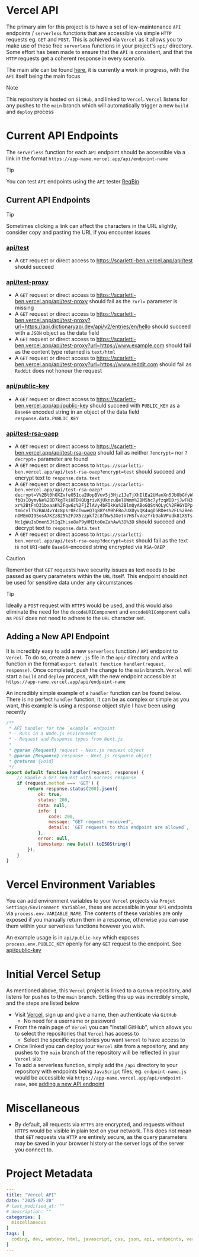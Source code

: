 # Vercel API
The primary aim for this project is to have a set of low-maintenance `API` endpoints / `serverless` functions that are accessible via simple `HTTP` requests eg. `GET` and `POST`. This is achieved via `Vercel` as it allows you to make use of these free `serverless` functions in your project's `api/` directory. Some effort has been made to ensure that the `API` is consistent, and that the `HTTP` requests get a coherent response in every scenario.

The main site can be found [here](https://scarletti-ben.vercel.app), it is currently a work in progress, with the `API` itself being the main focus

> [!NOTE]
> This repository is hosted on `GitHub`, and linked to `Vercel`. `Vercel` listens for any pushes to the `main` branch which will automatically trigger a new `build` and `deploy` process

# Current API Endpoints
The `serverless` function for each `API` endpoint should be accessible via a link in the format `https://app-name.vercel.app/api/endpoint-name`

> [!TIP]
> You can test `API` endpoints using the `API` tester [ReqBin](https://reqbin.com/)

## Current API Endpoints

> [!Tip]
> Sometimes clicking a link can affect the characters in the URL slightly, consider copy and pasting the URL if you encounter issues

### [api/test](https://scarletti-ben.vercel.app/api/test)
- A `GET` request or direct access to https://scarletti-ben.vercel.app/api/test should succeed

### [api/test-proxy](https://scarletti-ben.vercel.app/api/test-proxy)
- A `GET` request or direct access to https://scarletti-ben.vercel.app/api/test-proxy should fail as the `?url=` parameter is missing
- A `GET` request or direct access to https://scarletti-ben.vercel.app/api/test-proxy?url=https://api.dictionaryapi.dev/api/v2/entries/en/hello should succeed with a `JSON` object as the data field
- A `GET` request or direct access to https://scarletti-ben.vercel.app/api/test-proxy?url=https://www.example.com should fail as the content type returned is `text/html`
- A `GET` request or direct access to https://scarletti-ben.vercel.app/api/test-proxy?url=https://www.reddit.com should fail as `Reddit` does not honour the request

### [api/public-key](https://scarletti-ben.vercel.app/api/public-key)
- A `GET` request or direct access to https://scarletti-ben.vercel.app/api/public-key should succeed with `PUBLIC_KEY` as a `Base64` encoded string in an object of the data field `response.data.PUBLIC_KEY`

### [api/test-rsa-oaep](https://scarletti-ben.vercel.app/api/test-rsa-oaep)
- A `GET` request or direct access to https://scarletti-ben.vercel.app/api/test-rsa-oaep should fail as neither `?encrypt=` nor `?decrypt=` parameter are found
- A `GET` request or direct access to `https://scarletti-ben.vercel.app/api/test-rsa-oaep?encrypt=test` should succeed and encrypt text to `response.data.text`
- A `GET` request or direct access to `https://scarletti-ben.vercel.app/api/test-rsa-oaep?decrypt=V%2Bt0hOXZvfeO51ca2UopBVuv5j3Hjz1JeTjXhIlEa2UManXn5JbUbGfyWfbQsI0ymvNe%2BD7kgTkiHFDHQUgrivKjUknzuQel8Wmm%2BM5hc7yfzqWDDrjJwFN3xr%2BtFnD31bxaaK%2Fqw6z%2FjZlAVy4bFIkKu%2BlmQyABoGQStNOLyC%2FHGYIPptm6cvlT%2BAU4vY4c8psr0FcTwweQTg88YsM9hFBo7UXDyvQK4ugD5RDes%2FL%2BennOMEmOI9SosA7KZz825%2FJX5zzpkf2c8fNw5JXetn7HSfvVozYrb9akVPodk81XSTsNc1gWuIsDmen5JtIqZhLso8aP9yHMItoOeZahAw%3D%3D` should succeed and decrypt text to `response.data.text`
- A `GET` request or direct access to `https://scarletti-ben.vercel.app/api/test-rsa-oaep?decrypt=test` should fail as the text is not `URI`-safe `Base64`-encoded string encrypted via `RSA-OAEP`

> [!Caution]
> Remember that `GET` requests have security issues as text needs to be passed as query parameters within the `URL` itself. This endpoint should not be used for sensitive data under any circumstances

> [!TIP]
> Ideally a `POST` request with `HTTPS` would be used, and this would also eliminate the need for the `decodeURIComponent` and `encodeURIComponent` calls as `POST` does not need to adhere to the `URL` character set.

## Adding a New API Endpoint
It is incredibly easy to add a new `serverless` function / `API` endpoint to `Vercel`. To do so, create a new `.js` file in the `api/` directory and write a function in the format `export default function handler(request, response)`. Once completed, push the change to the `main` branch. `Vercel` will start a `build` and `deploy` process, with the new endpoint accessible at `https://app-name.vercel.app/api/endpoint-name`

An incredibly simple example of a `handler` function can be found below. There is no perfect `handler` function, it can be as complex or simple as you want, this example is using a response object style I have been using recently
```javascript
/**
 * API handler for the `example` endpoint
 * - Runs in a Node.js environment
 * - Request and Response types from Next.js
 * 
 * @param {Request} request - Next.js request object
 * @param {Response} response - Next.js response object
 * @returns {void}
 */
export default function handler(request, response) {
    // Handle a GET request with success response
    if (request.method === 'GET') {
        return response.status(200).json({
            ok: true,
            status: 200,
            data: null,
            info: {
                code: 200,
                message: "GET request received",
                details: `GET requests to this endpoint are allowed`,
            },
            error: null,
            timestamp: new Date().toISOString()
        });
    }
}
```

# Vercel Environment Variables
You can add environment variables to your `Vercel` projects via `Projet Settings/Environment Variables`, these are accessible in your `API` endpoints via `process.env.VARIABLE_NAME`. The contents of these variables are only exposed if you manually return them in a response, otherwise you can use them within your serverless functions however you wish.

An example usage is in `api/public-key` which exposes `process.env.PUBLIC_KEY` openly for any `GET` request to the endpoint. See [api/public-key](#apipublic-key)

# Initial Vercel Setup
As mentioned above, this `Vercel` project is linked to a `GitHub` repository, and listens for pushes to the `main` branch. Setting this up was incredibly simple, and the steps are listed below

- Visit [Vercel](https://vercel.com/), sign up and give a name, then authenticate via `GitHub`
  - No need for a username or password
- From the main page of `Vercel` you can "Install GitHub", which allows you to select the repositories that `Vercel` has access to
  - Select the specific repositories you want `Vercel` to have access to
- Once linked you can deploy your `Vercel` site from a repository, and any pushes to the `main` branch of the repository will be reflected in your `Vercel` site
- To add a serverless function, simply add the `/api` directory to your repository with endpoints being `JavaScript` files, eg. `endpoint-name.js` would be accessible via `https://app-name.vercel.app/api/endpoint-name`, see [adding a new API endpoint](#adding-a-new-api-endpoint)

# Miscellaneous
- By default, all requests via `HTTPS` are encrypted, and requests without `HTTPS` would be visible in plain text on your network. This does not mean that `GET` requests via `HTTP` are entirely secure, as the query parameters may be saved in your browser history or the server logs of the server you connect to.

# Project Metadata
```yaml
---
title: "Vercel API"
date: "2025-07-20"
# last_modified_at: ""
# description: ""
categories: [
  miscellaneous
]
tags: [
  coding, dev, webdev, html, javascript, css, json, api, endpoints, vercel, fetch, cors, cors proxy
]
---
```